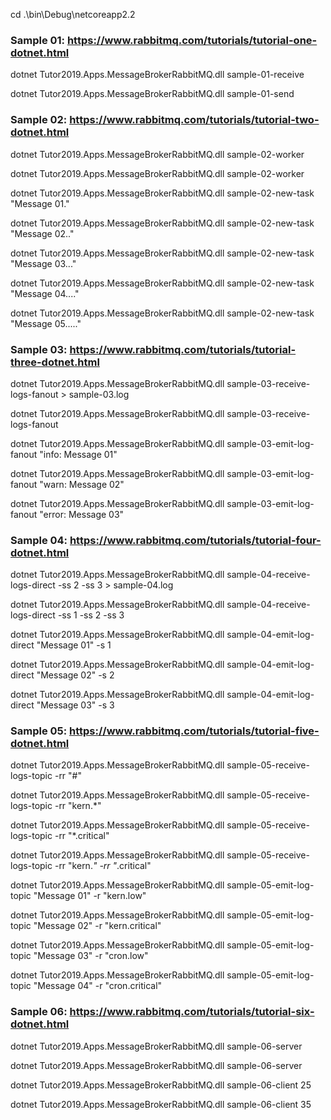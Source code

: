 ﻿cd .\bin\Debug\netcoreapp2.2

### Sample 01: https://www.rabbitmq.com/tutorials/tutorial-one-dotnet.html

dotnet Tutor2019.Apps.MessageBrokerRabbitMQ.dll sample-01-receive

dotnet Tutor2019.Apps.MessageBrokerRabbitMQ.dll sample-01-send

### Sample 02: https://www.rabbitmq.com/tutorials/tutorial-two-dotnet.html

dotnet Tutor2019.Apps.MessageBrokerRabbitMQ.dll sample-02-worker

dotnet Tutor2019.Apps.MessageBrokerRabbitMQ.dll sample-02-worker

dotnet Tutor2019.Apps.MessageBrokerRabbitMQ.dll sample-02-new-task "Message 01."

dotnet Tutor2019.Apps.MessageBrokerRabbitMQ.dll sample-02-new-task "Message 02.."

dotnet Tutor2019.Apps.MessageBrokerRabbitMQ.dll sample-02-new-task "Message 03..."

dotnet Tutor2019.Apps.MessageBrokerRabbitMQ.dll sample-02-new-task "Message 04...."

dotnet Tutor2019.Apps.MessageBrokerRabbitMQ.dll sample-02-new-task "Message 05....."

### Sample 03: https://www.rabbitmq.com/tutorials/tutorial-three-dotnet.html

dotnet Tutor2019.Apps.MessageBrokerRabbitMQ.dll sample-03-receive-logs-fanout > sample-03.log

dotnet Tutor2019.Apps.MessageBrokerRabbitMQ.dll sample-03-receive-logs-fanout

dotnet Tutor2019.Apps.MessageBrokerRabbitMQ.dll sample-03-emit-log-fanout "info: Message 01"

dotnet Tutor2019.Apps.MessageBrokerRabbitMQ.dll sample-03-emit-log-fanout "warn: Message 02"

dotnet Tutor2019.Apps.MessageBrokerRabbitMQ.dll sample-03-emit-log-fanout "error: Message 03"

### Sample 04: https://www.rabbitmq.com/tutorials/tutorial-four-dotnet.html

dotnet Tutor2019.Apps.MessageBrokerRabbitMQ.dll sample-04-receive-logs-direct -ss 2 -ss 3 > sample-04.log

dotnet Tutor2019.Apps.MessageBrokerRabbitMQ.dll sample-04-receive-logs-direct -ss 1 -ss 2 -ss 3

dotnet Tutor2019.Apps.MessageBrokerRabbitMQ.dll sample-04-emit-log-direct "Message 01" -s 1

dotnet Tutor2019.Apps.MessageBrokerRabbitMQ.dll sample-04-emit-log-direct "Message 02" -s 2

dotnet Tutor2019.Apps.MessageBrokerRabbitMQ.dll sample-04-emit-log-direct "Message 03" -s 3

### Sample 05: https://www.rabbitmq.com/tutorials/tutorial-five-dotnet.html

dotnet Tutor2019.Apps.MessageBrokerRabbitMQ.dll sample-05-receive-logs-topic -rr "#"

dotnet Tutor2019.Apps.MessageBrokerRabbitMQ.dll sample-05-receive-logs-topic -rr "kern.*"

dotnet Tutor2019.Apps.MessageBrokerRabbitMQ.dll sample-05-receive-logs-topic -rr "*.critical"

dotnet Tutor2019.Apps.MessageBrokerRabbitMQ.dll sample-05-receive-logs-topic -rr "kern.*" -rr "*.critical"

dotnet Tutor2019.Apps.MessageBrokerRabbitMQ.dll sample-05-emit-log-topic "Message 01" -r "kern.low"

dotnet Tutor2019.Apps.MessageBrokerRabbitMQ.dll sample-05-emit-log-topic "Message 02" -r "kern.critical"

dotnet Tutor2019.Apps.MessageBrokerRabbitMQ.dll sample-05-emit-log-topic "Message 03" -r "cron.low"

dotnet Tutor2019.Apps.MessageBrokerRabbitMQ.dll sample-05-emit-log-topic "Message 04" -r "cron.critical"

### Sample 06: https://www.rabbitmq.com/tutorials/tutorial-six-dotnet.html

dotnet Tutor2019.Apps.MessageBrokerRabbitMQ.dll sample-06-server

dotnet Tutor2019.Apps.MessageBrokerRabbitMQ.dll sample-06-server

dotnet Tutor2019.Apps.MessageBrokerRabbitMQ.dll sample-06-client 25

dotnet Tutor2019.Apps.MessageBrokerRabbitMQ.dll sample-06-client 35